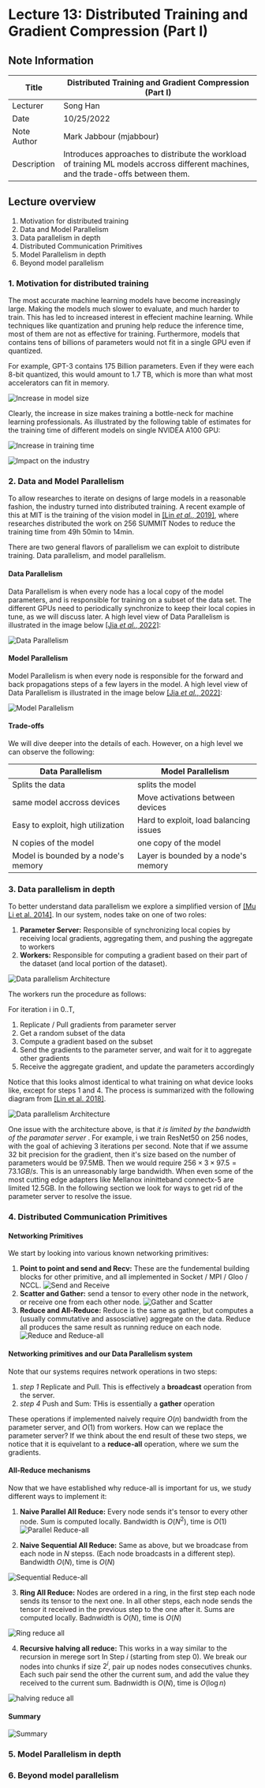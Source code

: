 # Lecture 13: Distributed Training and Gradient Compression (Part I)

## Note Information

| Title       | Distributed Training and Gradient Compression (Part I)                                               |
| ----------- | ------------------------------------------------------------------------------------------------------ |
| Lecturer    | Song Han                                                                                               |
| Date        | 10/25/2022                                                                                             |
| Note Author | Mark Jabbour (mjabbour)                                                                                         |
| Description | Introduces approaches to distribute the workload of training ML models accross different machines, and the trade-offs between them. 

## Lecture overview
1. Motivation for distributed training
2. Data and Model Parallelism
3. Data parallelism in depth
4. Distributed Communication Primitives
5. Model Parallelism in depth
6. Beyond model parallelism

### 1. Motivation for distributed training


The most accurate machine learning models have become increasingly large. Making the models much slower to evaluate, and much harder to train. This has led to increased interest in effecient machine learning. While techniques like quantization and pruning help reduce the inference time, most of them are not as effective for training. Furthermore, models that contains tens of billions of parameters would not fit in a single GPU even if quantized.

For example, GPT-3 contains 175 Billion parameters. Even if they were each 8-bit quantized, this would amount to 1.7 TB, which is more than what most accelerators can fit in memory.

![Increase in model size](./figures/lecture-13/mjabbour/figure1-modelsize.png) 


Clearly, the increase in size makes training a bottle-neck for machine learning professionals. As illustrated by the following table of estimates for the training time of different models on single NVIDEA A100 GPU:


![Increase in training time](./figures/lecture-13/mjabbour/figure2-trainingtime.png) 


![Impact on the industry](./figures/lecture-13/mjabbour/figure3-meme.png)


### 2. Data and Model Parallelism

To allow researches to iterate on designs of large models in a reasonable fashion, the industry turned into distributed training. A recent example of this at MIT is the training of the vision model in  [[Lin *et al.*, 2019]](https://arxiv.org/pdf/1811.08383.pdf), where researches distributed the work on 256 SUMMIT Nodes to reduce the training time from 49h 50min to 14min.

There are two general flavors of parallelism we can exploit to distribute training. Data parallelism, and model parallelism.

#### Data Parallelism

Data Parallelism is when every node has a local copy of the model parameters, and is responsible for training on a subset of the data set. The different GPUs need to periodically synchronize to keep their local copies in tune, as we will discuss later. A high level view of Data Parallelism is illustrated in the image below [[Jia *et al.*, 2022]](https://www.cs.cmu.edu/~zhihaoj2/15-849/):

![Data Parallelism](./figures/lecture-13/mjabbour/figure4-dataparallelism.png)



#### Model Parallelism

Model Parallelism is when every node is responsible for the forward and back propagations steps of a few layers in the model. A high level view of Data Parallelism is illustrated in the image below [[Jia *et al.*, 2022]](https://www.cs.cmu.edu/~zhihaoj2/15-849/):


![Model Parallelism](./figures/lecture-13/mjabbour/figure5-modelparallelism.png)

#### Trade-offs

We will dive deeper into the details of each. However, on a high level we can observe the following:

|Data Parallelism |Model Parallelism|
|----------|----------|
|Splits the data |splits the model |
|same model accross devices  |Move activations between devices      |
|Easy to exploit, high utilization  |Hard to exploit, load balancing issues      |
|N copies of the model  |one copy of the model      |
|Model is bounded by a node's memory  |Layer is bounded by a node's memory      |


### 3. Data parallelism in depth

To better understand data parallelism we explore a simplified version of [[Mu Li et al. 2014]](https://web.eecs.umich.edu/~mosharaf/Readings/Parameter-Server.pdf). In our system, nodes take on one of two roles:

1. **Parameter Server:** Responsible of synchronizing local copies by receiving local gradients, aggregating them, and pushing the aggregate to workers
2. **Workers:** Responsible for computing a gradient based on their part of the dataset (and local portion of the dataset). 


![Data parallelism Architecture](./figures/lecture-13/mjabbour/figure6-datapararch.png)

The workers run the procedure as follows:

For iteration i in 0..T,
1. Replicate / Pull gradients from parameter server
2. Get a random subset of the data
3. Compute a gradient based on the subset
4. Send the gradients to the parameter server, and wait for it to aggregate other gradients
5. Receive the aggregate gradient, and update the parameters accordingly


Notice that this looks almost identical to what training on what device looks like, except for steps 1 and 4. The process is summarized with the following diagram from [[Lin et al. 2018]](https://openreview.net/pdf?id=SkhQHMW0W).

![Data parallelism Architecture](./figures/lecture-13/mjabbour/figure7-datapardetail.png)



One issue with the architecture above, is that *it is limited by the bandwidth of the paramater server* .  For example, i we train ResNet50 on 256 nodes, with the goal of achieving 3 iterations per second. Note that if we assume 32 bit precision for the gradient, then it's size based on the number of parameters would be 97.5MB. Then we would require $256 \times 3 \times 97.5 = 73.1 GB/s$. This is an unreasonably large bandwidth. When even some of the most cutting edge adapters like Mellanox ininitteband connectx-5 are limited 12.5GB. In the following section we look for ways to get rid of the parameter server to resolve the issue.

### 4. Distributed Communication Primitives


#### Networking Primitives

We start by looking into various known networking primitives:

1. **Point to point and send and Recv:** These are the fundemental building blocks for other primitive, and all implemented in Socket / MPI / Gloo / NCCL.
![Send and Receive](./figures/lecture-13/mjabbour/figure8-send.png)
2. **Scatter and Gather:** send a tensor to every other node in the network, or receive one from each other node.
![Gather and Scatter](./figures/lecture-13/mjabbour/figure9-gather.png)
3. **Reduce and All-Reduce:** Reduce is the same as gather, but computes a (usually commutative and assosciative) aggregate on the data. Reduce all produces the same result as running reduce on each node.
![Reduce and Reduce-all](./figures/lecture-13/mjabbour/figure10-reduce.png)



#### Networking primitives and our Data Parallelism system

Note that our systems requires network operations in two steps:
1. *step 1* Replicate and Pull. This is effectively a **broadcast** operation from the server. 
2. *step 4* Push and Sum: THis is essentially a **gather** operation

These operations if implemented naively require $O(n)$ bandwidth from the parameter server, and $O(1)$ from workers. How can we replace the parameter server? If we think about the end result of these two steps, we notice that it is equivelant to a **reduce-all** operation, where we sum the gradients.


#### All-Reduce mechanisms

Now that we have established why reduce-all is important for us, we study different ways to implement it:

1. **Naive Parallel All Reduce:** Every node sends it's tensor to every other node. Sum is computed locally. Bandwidth is $O(N^2)$, time is $O(1)$
![Parallel Reduce-all](./figures/lecture-13/mjabbour/figure11-naiveparallel.png)

2. **Naive Sequential All Reduce:** Same as above, but we broadcase from each node in $N$ stepss. (Each node broadcasts in a different step). Bandwidth $O(N)$, time is $O(N)$

![Sequential Reduce-all](./figures/lecture-13/mjabbour/figure12-naiveseq.png)

3. **Ring All Reduce:** Nodes are ordered in a ring, in the first step each node sends its tensor to the next one. In all other steps, each node sends the tensor it received in the previous step to the one after it. Sums are computed locally. Badnwidth is $O(N)$, time is $O(N)$

![Ring reduce all](./figures/lecture-13/mjabbour/figure13-ring.png)

4. **Recursive halving all reduce:** This works in a way similar to the recursion in merege sort In Step $i$ (starting from step $0$). We break our nodes into chunks if size $2^{i}$, pair up nodes nodes consecutives chunks. Each such pair send the other the current sum, and add the value they received to the current sum.  Badnwidth is $O(N)$, time is $O(\log n)$

![halving reduce all](./figures/lecture-13/mjabbour/figure14-halving.png)


#### Summary

![Summary](./figures/lecture-13/mjabbour/figure15-summary.png)



### 5. Model Parallelism in depth

### 6. Beyond model parallelism

